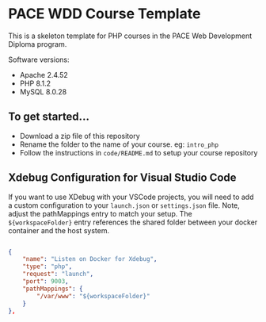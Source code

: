 # PACE WDD Course Template

This is a skeleton template for PHP courses in the PACE Web Development Diploma program.

Software versions:

* Apache 2.4.52
* PHP 8.1.2
* MySQL 8.0.28

## To get started...

* Download a zip file of this repository
* Rename the folder to the name of your course.  eg: `intro_php`
* Follow the  instructions in `code/README.md` to setup your course repository

## Xdebug Configuration for Visual Studio Code

If you want to use XDebug with your VSCode projects, you will need to add a custom configuration to your `launch.json` or `settings.json` file.  Note, adjust the pathMappings entry to match your setup.  The `${workspaceFolder}` entry references the shared folder between your docker container and the host system.

```json

{
    "name": "Listen on Docker for Xdebug",
    "type": "php",
    "request": "launch",
    "port": 9003,
    "pathMappings": {
        "/var/www": "${workspaceFolder}"
    }
},

```

